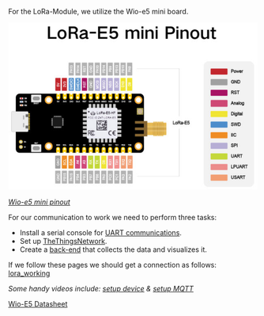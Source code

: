 For the LoRa-Module, we utilize the Wio-e5 mini board.

![lora_e5_mini_pinout](../../Images/LoRa/lora_e5_mini_pinout.jpg)

*[Wio-e5 mini pinout](https://wiki.seeedstudio.com/LoRa_E5_mini/)*

For our communication to work we need to perform three tasks:
- Install a serial console for [UART communications](UART_Communications.md).
- Set up [TheThingsNetwork](SSR_Portfolio/Pages/LoRa/TheThingsNetwork.md).
- Create a [back-end](Back_End.md) that collects the data and visualizes it.

If we follow these pages we should get a connection as follows: [lora_working](https://youtu.be/k0ebGLbgOsk)

*Some handy videos include: [setup device](https://www.youtube.com/watch?v=L_acKpwNvnc&list=WL&index=11&t=600s) & [setup MQTT](https://www.youtube.com/watch?v=9H6GFXatOCY&list=WL&index=12&t=128s)*

[Wio-E5 Datasheet](../../Datasheets/Datasheets/Wio-E5_Datasheet.pdf)